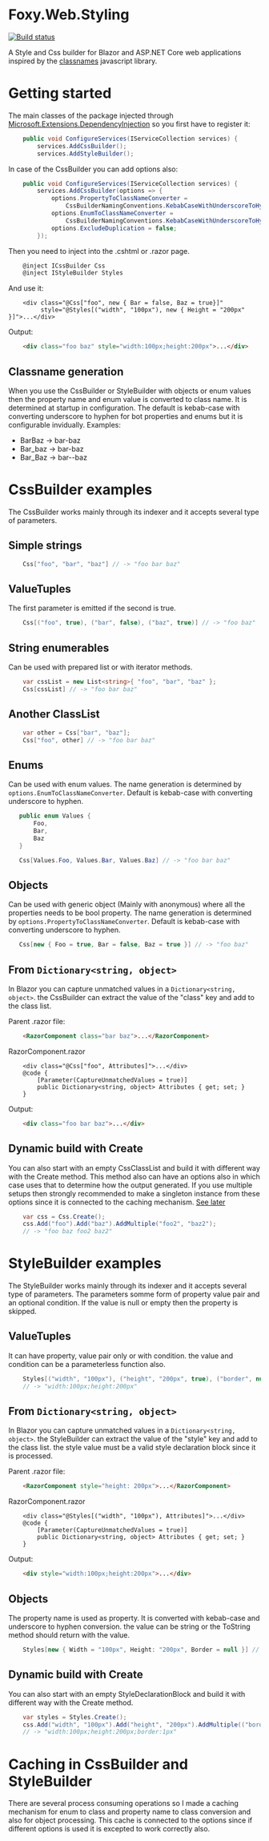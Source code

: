 # Foxy.Web.Styling
[![Build status](https://ci.appveyor.com/api/projects/status/gbm5i27j662db449?svg=true)](https://ci.appveyor.com/project/faddiv/foxy-web-styling)

A Style and Css builder for Blazor and ASP.NET Core web applications inspired by the [classnames](https://github.com/JedWatson/classnames) javascript library.

# Getting started
The main classes of the package injected through [Microsoft.Extensions.DependencyInjection](https://www.nuget.org/packages/Microsoft.Extensions.DependencyInjection) so you first have to register it:

```csharp
    public void ConfigureServices(IServiceCollection services) {
        services.AddCssBuilder();
        services.AddStyleBuilder();
```

In case of the CssBuilder you can add options also:
```csharp
    public void ConfigureServices(IServiceCollection services) {
        services.AddCssBuilder(options => {
            options.PropertyToClassNameConverter = 
				CssBuilderNamingConventions.KebabCaseWithUnderscoreToHyphen;
            options.EnumToClassNameConverter = 
				CssBuilderNamingConventions.KebabCaseWithUnderscoreToHyphen;
            options.ExcludeDuplication = false;
        });
```

Then you need to inject into the .cshtml or .razor page.
```csharp
    @inject ICssBuilder Css
    @inject IStyleBuilder Styles
```

And use it:
```
    <div class="@Css["foo", new { Bar = false, Baz = true}]"
         style="@Styles[("width", "100px"), new { Height = "200px" }]">...</div>
```
Output:
```html
    <div class="foo baz" style="width:100px;height:200px">...</div>
```

## Classname generation
When you use the CssBuilder or StyleBuilder with objects or enum values then the property name and enum value is converted to class name. It is determined at startup in configuration. The default is kebab-case with converting underscore to hyphen for bot properties and enums but it is configurable invidually. Examples:
 - BarBaz -> bar-baz
 - Bar_baz -> bar-baz
 - Bar_Baz -> bar--baz

# CssBuilder examples
The CssBuilder works mainly through its indexer and it accepts several type of parameters.

## Simple strings
```csharp
    Css["foo", "bar", "baz"] // -> "foo bar baz"
```

## ValueTuples
The first parameter is emitted if the second is true.
```csharp
    Css[("foo", true), ("bar", false), ("baz", true)] // -> "foo baz"
```

## String enumerables
Can be used with prepared list or with iterator methods.
```csharp
    var cssList = new List<string>{ "foo", "bar", "baz" };
    Css[cssList] // -> "foo bar baz"
```

## Another ClassList
```csharp
    var other = Css["bar", "baz"];
    Css["foo", other] // -> "foo bar baz"
```
## Enums
Can be used with enum values. The name generation is determined by ```options.EnumToClassNameConverter```. Default is kebab-case with converting underscore to hyphen.
 ```csharp
    public enum Values {
        Foo,
        Bar, 
        Baz
    }

    Css[Values.Foo, Values.Bar, Values.Baz] // -> "foo bar baz"
```

## Objects
Can be used with generic object (Mainly with anonymous) where all the properties needs to be bool property. The name generation is determined by ```options.PropertyToClassNameConverter```. Default is kebab-case with converting underscore to hyphen.
 ```csharp
    Css[new { Foo = true, Bar = false, Baz = true }] // -> "foo baz"
```

## From ```Dictionary<string, object>```
In Blazor you can capture unmatched values in a ```Dictionary<string, object>```. the CssBuilder can extract the value of the "class" key and add to the class list.

Parent .razor file:
```html
    <RazorComponent class="bar baz">...</RazorComponent>
```

RazorComponent.razor
```
    <div class="@Css["foo", Attributes]">...</div>
    @code {        
        [Parameter(CaptureUnmatchedValues = true)]
        public Dictionary<string, object> Attributes { get; set; }
    }
```

Output:
```html
    <div class="foo bar baz">...</div>
```

## Dynamic build with Create
You can also start with an empty CssClassList and build it with different way with the Create method. This method also can have an options also in which case uses that to determine how the output generated. If you use multiple setups then strongly recommended to make a singleton instance from these options since it is connected to the caching mechanism. [See later](#Caching-in-CssBuilder-and-StyleBuilder)
```csharp
    var css = Css.Create();
    css.Add("foo").Add("baz").AddMultiple("foo2", "baz2"); 
	// -> "foo baz foo2 baz2"
```

# StyleBuilder examples
The StyleBuilder works mainly through its indexer and it accepts several type of parameters. The parameters somme form of property value pair and an optional condition. If the value is null or empty then the property is skipped.

## ValueTuples
It can have property, value pair only or with condition. the value and condition can be a parameterless function also. 
```csharp
    Styles[("width", "100px"), ("height", "200px", true), ("border", null)] 
	// -> "width:100px;height:200px"
```

## From ```Dictionary<string, object>```
In Blazor you can capture unmatched values in a ```Dictionary<string, object>```. the StyleBuilder can extract the value of the "style" key and add to the class list. the style value must be a valid style declaration block since it is processed.

Parent .razor file:
```html
    <RazorComponent style="height: 200px">...</RazorComponent>
```

RazorComponent.razor
```
    <div class="@Styles[("width", "100px"), Attributes]">...</div>
    @code {        
        [Parameter(CaptureUnmatchedValues = true)]
        public Dictionary<string, object> Attributes { get; set; }
    }
```

Output:
```html
    <div style="width:100px;height:200px">...</div>
```

## Objects
The property name is used as property. It is converted with kebab-case and underscore to hyphen conversion. the value can be string or the ToString method should return with the value.
```csharp
    Styles[new { Width = "100px", Height: "200px", Border = null }] // -> "width:100px;height:200px"
```

## Dynamic build with Create
You can also start with an empty StyleDeclarationBlock and build it with different way with the Create method.
```csharp
    var styles = Styles.Create();
    css.Add("width", "100px").Add("height", "200px").AddMultiple(("border", "1px")); 
	// -> "width:100px;height:200px;border:1px"
```

# Caching in CssBuilder and StyleBuilder
There are several process consuming operations so I made a caching mechanism for enum to class and property name to class conversion and also for object processing. This cache is connected to the options since if different options is used it is excepted to work correctly also.
